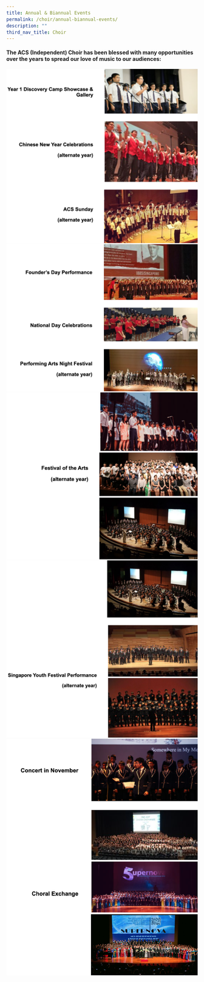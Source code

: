 ```yaml
---
title: Annual & Biannual Events
permalink: /choir/annual-biannual-events/
description: ""
third_nav_title: Choir
---
```

#### The ACS (Independent) Choir has been blessed with many opportunities over the years to spread our love of music to our audiences:

![](/images/choir1.png)
![](/images/choir2.png)
![](/images/choir3.png)
![](/images/choir4.png)
![](/images/choir5.png)